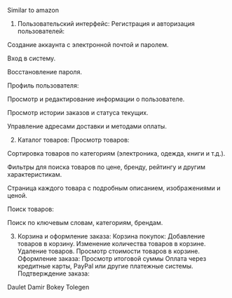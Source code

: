 
Similar to amazon
1. Пользовательский интерфейс:
Регистрация и авторизация пользователей:

Создание аккаунта с электронной почтой и паролем.

Вход в систему.

Восстановление пароля.

Профиль пользователя:

Просмотр и редактирование информации о пользователе.

Просмотр истории заказов и статуса текущих.

Управление адресами доставки и методами оплаты.

2. Каталог товаров:
Просмотр товаров:

Сортировка товаров по категориям (электроника, одежда, книги и т.д.).

Фильтры для поиска товаров по цене, бренду, рейтингу и другим характеристикам.

Страница каждого товара с подробным описанием, изображениями и ценой.

Поиск товаров:

Поиск по ключевым словам, категориям, брендам.


3. Корзина и оформление заказа:
Корзина покупок:
Добавление товаров в корзину.
Изменение количества товаров в корзине.
Удаление товаров.
Просмотр стоимости товаров в корзине.
Оформление заказа:
Просмотр итоговой суммы 
Оплата через кредитные карты, PayPal или другие платежные системы.
Подтверждение заказа:

Daulet Damir
Bokey Tolegen


